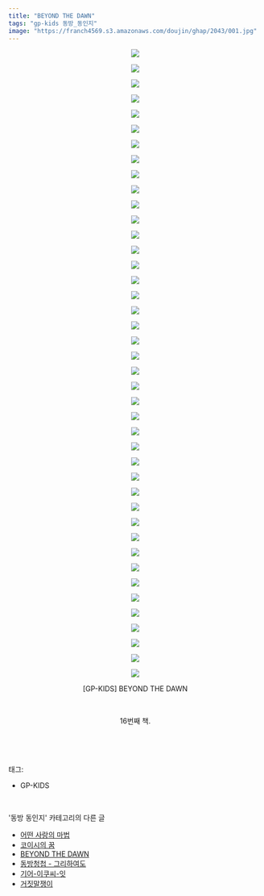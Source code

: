 ```yaml
---
title: "BEYOND THE DAWN"
tags: "gp-kids 동방_동인지"
image: "https://franch4569.s3.amazonaws.com/doujin/ghap/2043/001.jpg"
---
```

<div class="article">
<p style="text-align: center; clear: none; float: none;"><img src="{{ site.imgserver2 }}/ghap/2043/001.jpg"/></p>
<p style="text-align: center; clear: none; float: none;"><img src="{{ site.imgserver2 }}/ghap/2043/002.jpg"/></p>
<p style="text-align: center; clear: none; float: none;"><img src="{{ site.imgserver2 }}/ghap/2043/003.jpg"/></p>
<p style="text-align: center; clear: none; float: none;"><img src="{{ site.imgserver2 }}/ghap/2043/004.jpg"/></p>
<p style="text-align: center; clear: none; float: none;"><img src="{{ site.imgserver2 }}/ghap/2043/005.jpg"/></p>
<p style="text-align: center; clear: none; float: none;"><img src="{{ site.imgserver2 }}/ghap/2043/006.jpg"/></p>
<p style="text-align: center; clear: none; float: none;"><img src="{{ site.imgserver2 }}/ghap/2043/007.jpg"/></p>
<p style="text-align: center; clear: none; float: none;"><img src="{{ site.imgserver2 }}/ghap/2043/008.jpg"/></p>
<p style="text-align: center; clear: none; float: none;"><img src="{{ site.imgserver2 }}/ghap/2043/009.jpg"/></p>
<p style="text-align: center; clear: none; float: none;"><img src="{{ site.imgserver2 }}/ghap/2043/010.jpg"/></p>
<p style="text-align: center; clear: none; float: none;"><img src="{{ site.imgserver2 }}/ghap/2043/011.jpg"/></p>
<p style="text-align: center; clear: none; float: none;"><img src="{{ site.imgserver2 }}/ghap/2043/012.jpg"/></p>
<p style="text-align: center; clear: none; float: none;"><img src="{{ site.imgserver2 }}/ghap/2043/013.jpg"/></p>
<p style="text-align: center; clear: none; float: none;"><img src="{{ site.imgserver2 }}/ghap/2043/014.jpg"/></p>
<p style="text-align: center; clear: none; float: none;"><img src="{{ site.imgserver2 }}/ghap/2043/015.jpg"/></p>
<p style="text-align: center; clear: none; float: none;"><img src="{{ site.imgserver2 }}/ghap/2043/016.jpg"/></p>
<p style="text-align: center; clear: none; float: none;"><img src="{{ site.imgserver2 }}/ghap/2043/017.jpg"/></p>
<p style="text-align: center; clear: none; float: none;"><img src="{{ site.imgserver2 }}/ghap/2043/018.jpg"/></p>
<p style="text-align: center; clear: none; float: none;"><img src="{{ site.imgserver2 }}/ghap/2043/019.jpg"/></p>
<p style="text-align: center; clear: none; float: none;"><img src="{{ site.imgserver2 }}/ghap/2043/020.jpg"/></p>
<p style="text-align: center; clear: none; float: none;"><img src="{{ site.imgserver2 }}/ghap/2043/021.jpg"/></p>
<p style="text-align: center; clear: none; float: none;"><img src="{{ site.imgserver2 }}/ghap/2043/022.jpg"/></p>
<p style="text-align: center; clear: none; float: none;"><img src="{{ site.imgserver2 }}/ghap/2043/023.jpg"/></p>
<p style="text-align: center; clear: none; float: none;"><img src="{{ site.imgserver2 }}/ghap/2043/024.jpg"/></p>
<p style="text-align: center; clear: none; float: none;"><img src="{{ site.imgserver2 }}/ghap/2043/025.jpg"/></p>
<p style="text-align: center; clear: none; float: none;"><img src="{{ site.imgserver2 }}/ghap/2043/026.jpg"/></p>
<p style="text-align: center; clear: none; float: none;"><img src="{{ site.imgserver2 }}/ghap/2043/027.jpg"/></p>
<p style="text-align: center; clear: none; float: none;"><img src="{{ site.imgserver2 }}/ghap/2043/028.jpg"/></p>
<p style="text-align: center; clear: none; float: none;"><img src="{{ site.imgserver2 }}/ghap/2043/029.jpg"/></p>
<p style="text-align: center; clear: none; float: none;"><img src="{{ site.imgserver2 }}/ghap/2043/030.jpg"/></p>
<p style="text-align: center; clear: none; float: none;"><img src="{{ site.imgserver2 }}/ghap/2043/031.jpg"/></p>
<p style="text-align: center; clear: none; float: none;"><img src="{{ site.imgserver2 }}/ghap/2043/032.jpg"/></p>
<p style="text-align: center; clear: none; float: none;"><img src="{{ site.imgserver2 }}/ghap/2043/033.jpg"/></p>
<p style="text-align: center; clear: none; float: none;"><img src="{{ site.imgserver2 }}/ghap/2043/034.jpg"/></p>
<p style="text-align: center; clear: none; float: none;"><img src="{{ site.imgserver2 }}/ghap/2043/035.jpg"/></p>
<p style="text-align: center; clear: none; float: none;"><img src="{{ site.imgserver2 }}/ghap/2043/036.jpg"/></p>
<p style="text-align: center; clear: none; float: none;"><img src="{{ site.imgserver2 }}/ghap/2043/037.jpg"/></p>
<p style="text-align: center; clear: none; float: none;"><img src="{{ site.imgserver2 }}/ghap/2043/038.jpg"/></p>
<p style="text-align: center; clear: none; float: none;"><img src="{{ site.imgserver2 }}/ghap/2043/039.jpg"/></p>
<p style="text-align: center; clear: none; float: none;"><img src="{{ site.imgserver2 }}/ghap/2043/040.jpg"/></p>
<p style="text-align: center; clear: none; float: none;"><img src="{{ site.imgserver2 }}/ghap/2043/041.jpg"/></p>
<p style="text-align: center; clear: none; float: none;"><img src="{{ site.imgserver2 }}/ghap/2043/042.jpg"/></p>
<p style="text-align: center; clear: none; float: none;">[GP-KIDS] BEYOND THE DAWN</p>
<p style="text-align: center; clear: none; float: none;"><br/></p>
<p style="text-align: center; clear: none; float: none;">16번째 책.</p>
<p><br/></p>
</div><br/>
<div class="tagTrail">
<p>태그: </p>
<ul>
<li>GP-KIDS</li>
</ul>
</div><br/>
<div class="another">
<p>'동방 동인지' 카테고리의 다른 글</p>
<ul>
<li><a href="/ghap_2050">어떤 사랑의 마법</a></li>
<li><a href="/ghap_2049">코이시의 꿈</a></li>
<li><a href="/ghap_2043">BEYOND THE DAWN</a></li>
<li><a href="/ghap_2042">동방청첩 - 그리하여도</a></li>
<li><a href="/ghap_2041">기어-이쿠씨-잇</a></li>
<li><a href="/ghap_2040">거짓말쟁이</a></li>
</ul>
</div><br/>
<div class="cb_module cb_fluid">
<div class="cb_wrt cb_profile">
</div><!-- commentList close -->
</div><br/>

